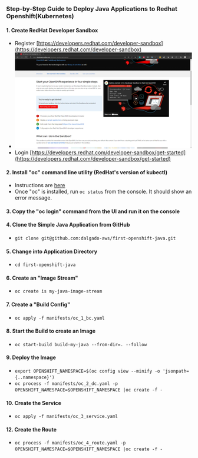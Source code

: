 ### Step-by-Step Guide to Deploy Java Applications to Redhat Openshift(Kubernetes)

#### 1. Create RedHat Developer Sandbox 
  - Register [https://developers.redhat.com/developer-sandbox](https://developers.redhat.com/developer-sandbox)
  - ![Register](https://raw.githubusercontent.com/dalgado-aws/BlogPosts/master/img/openshift/01_get_started_with_redhat_developer_sandbox.png)
  - Login  [https://developers.redhat.com/developer-sandbox/get-started](https://developers.redhat.com/developer-sandbox/get-started)

#### 2. Install "oc" command line utility (RedHat's version of kubectl)
  - Instructions are [here](https://docs.openshift.com/container-platform/4.8/cli_reference/openshift_cli/getting-started-cli.html)
  - Once "oc" is installed, run `oc status` from the console. It should show an error message.

#### 3. Copy the "oc  login" command from the UI and run it on the console

#### 4. Clone the Simple Java Application from GitHub
  - `git clone git@github.com:dalgado-aws/first-openshift-java.git`

#### 5. Change into Application Directory
  - `cd first-openshift-java`

#### 6. Create an "Image Stream"
  - `oc create is my-java-image-stream`

#### 7. Create a "Build Config"
  - `oc apply -f manifests/oc_1_bc.yaml`

#### 8. Start the Build to create an Image
 - `oc start-build build-my-java --from-dir=. --follow`

#### 9. Deploy the Image
 - `export OPENSHIFT_NAMESPACE=$(oc config view --minify -o 'jsonpath={..namespace}')`
 - `oc process -f manifests/oc_2_dc.yaml -p OPENSHIFT_NAMESPACE=$OPENSHIFT_NAMESPACE |oc create -f -`

#### 10. Create the Service
  - `oc apply -f manifests/oc_3_service.yaml`

#### 12. Create the Route
  - `oc process -f manifests/oc_4_route.yaml -p OPENSHIFT_NAMESPACE=$OPENSHIFT_NAMESPACE |oc create -f - `